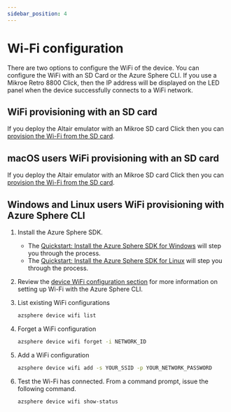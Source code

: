 ```yaml
---
sidebar_position: 4
---
```


# Wi-Fi configuration

There are two options to configure the WiFi of the device. You can configure the WiFi with an SD Card or the Azure Sphere CLI. If you use a Mikroe Retro 8800 Click, then the IP address will be displayed on the LED panel when the device successfully connects to a WiFi network.

## WiFi provisioning with an SD card

If you deploy the Altair emulator with an Mikroe SD card Click then you can [provision the Wi-Fi from the SD card](Create-boot-SD-card).

## macOS users WiFi provisioning with an SD card

If you deploy the Altair emulator with an Mikroe SD card Click then you can [provision the Wi-Fi from the SD card](Create-boot-SD-card).

## Windows and Linux users WiFi provisioning with Azure Sphere CLI

1. Install the Azure Sphere SDK.
    - The [Quickstart: Install the Azure Sphere SDK for Windows](https://docs.microsoft.com/en-us/azure-sphere/install/install-sdk?pivots=visual-studio) will step you through the process.
    - The [Quickstart: Install the Azure Sphere SDK for Linux](https://docs.microsoft.com/en-us/azure-sphere/install/install-sdk-linux?pivots=vs-code-linux) will step you through the process.
1. Review the [device WiFi configuration section](https://docs.microsoft.com/azure-sphere/reference/azsphere-device?tabs=cliv2beta) for more information on setting up Wi-Fi with the Azure Sphere CLI.
1. List existing WiFi configurations

    ```bash
    azsphere device wifi list
    ```

1. Forget a WiFi configuration

    ```bash
    azsphere device wifi forget -i NETWORK_ID
    ```

1. Add a WiFi configuration

    ```bash
    azsphere device wifi add -s YOUR_SSID -p YOUR_NETWORK_PASSWORD
    ```
1. Test the Wi-Fi has connected. From a command prompt, issue the following command.

    ```bash
    azsphere device wifi show-status
    ```
